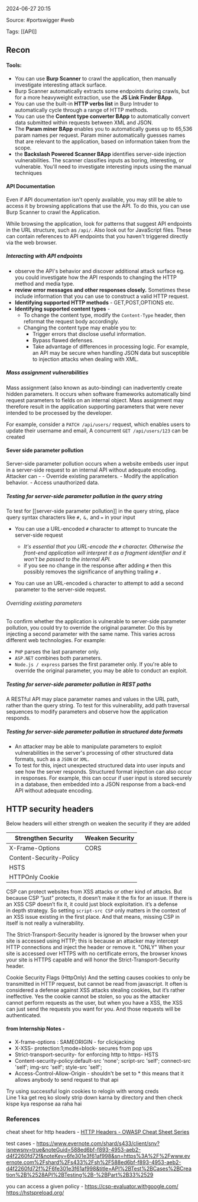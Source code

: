
2024-06-27 20:15

Source: #portswigger #web

Tags:  [[API]]
## Recon
#### Tools: 

- You can use **Burp Scanner** to crawl the application, then manually investigate interesting attack surface.
- Burp Scanner automatically extracts some endpoints during crawls, but for a more heavyweight extraction, use the **JS Link Finder BApp**.
- You can use the built-in **HTTP verbs list** in Burp Intruder to automatically cycle through a range of HTTP methods. 
- You can use the **Content type converter BApp** to automatically convert data submitted within requests between XML and JSON.
- The **Param miner BApp** enables you to automatically guess up to 65,536 param names per request. Param miner automatically guesses names that are relevant to the application, based on information taken from the scope. 
- the **Backslash Powered Scanner BApp** identifies server-side injection vulnerabilities. The scanner classifies inputs as boring, interesting, or vulnerable. You'll need to investigate interesting inputs using the manual techniques
#### API Documentation 

Even if API documentation isn't openly available, you may still be able to access it by browsing applications that use the API. To do this, you can use Burp Scanner to crawl the Application.

While browsing the application, look for patterns that suggest API endpoints in the URL structure, such as `/api/`. Also look out for JavaScript files. These can contain references to API endpoints that you haven't triggered directly via the web browser. 
##### Interacting with API endpoints

- observe the API's behavior and discover additional attack surface eg. you could investigate how the API responds to changing the HTTP method and media type. 
- **review error messages and other responses closely.** Sometimes these include information that you can use to construct a valid HTTP request. 
- **Identifying supported HTTP methods** - GET,POST,OPTIONS etc.
- **Identifying supported content types** -
	- To change the content type, modify the `Content-Type` header, then reformat the request body accordingly. 
	- Changing the content type may enable you to:
	    - Trigger errors that disclose useful information.
	    - Bypass flawed defenses.
	    - Take advantage of differences in processing logic. For example, an API may be secure when handling JSON data but susceptible to injection attacks when dealing with XML.
##### Mass assignment vulnerabilities

Mass assignment (also known as auto-binding) can inadvertently create hidden parameters. It occurs when software frameworks automatically bind request parameters to fields on an internal object. Mass assignment may therefore result in the application supporting parameters that were never intended to be processed by the developer.

For example, consider a `PATCH /api/users/` request, which enables users to update their username and email, A concurrent `GET /api/users/123` can be created 
#### Sever side parameter pollution 

Server-side parameter pollution occurs when a website embeds user input in a server-side request to an internal API without adequate encoding. Attacker can - 
    - Override existing parameters.
    - Modify the application behavior.
    - Access unauthorized data.
##### Testing for server-side parameter pollution in the query string

To test for [[server-side parameter pollution]] in the query string, place query syntax characters like `#,` `&,` and `=` in your input 

- You can use a URL-encoded `#` character to attempt to truncate the server-side request
	- *It's essential that you URL-encode the `#` character. Otherwise the front-end application will interpret it as a fragment identifier and it won't be passed to the internal API.* 
	- if you see no change in the response after adding `#` then this possibly removes the significance of anything trailing `#` .

- You can use an URL-encoded `&` character to attempt to add a second parameter to the server-side request. 
###### Overriding existing parameters

To confirm whether the application is vulnerable to server-side parameter pollution, you could try to override the original parameter. Do this by injecting a second parameter with the same name. This varies across different web technologies. For example: 
- `PHP` parses the last parameter only. 
- `ASP.NET` combines both parameters.
- `Node.js / express` parses the first parameter only.
If you're able to override the original parameter, you may be able to conduct an exploit.
##### Testing for server-side parameter pollution in REST paths

A RESTful API may place parameter names and values in the URL path, rather than the query string.
To test for this vulnerability, add path traversal sequences to modify parameters and observe how the application responds. 
##### Testing for server-side parameter pollution in structured data formats

- An attacker may be able to manipulate parameters to exploit vulnerabilities in the server's processing of other structured data formats, such as a `JSON` or `XML`.
- To test for this, inject unexpected structured data into user inputs and see how the server responds. 
 Structured format injection can also occur in responses. For example, this can occur if user input is stored securely in a database, then embedded into a JSON response from a back-end API without adequate encoding. 
## HTTP security headers 

Below headers will either strength on weaken the security if they are added 

| Strengthen Security     | Weaken Security |
| ----------------------- | --------------- |
| X-Frame-Options         | CORS            |
| Content-Security-Policy |                 |
| HSTS                    |                 |
| HTTPOnly Cookie         |                 |
CSP can protect websites from XSS attacks or other kind of attacks. But because CSP “just” protects, it doesn’t make it the fix for an issue. If there is an XSS CSP doesn’t fix it, it could just block exploitation. it’s a defense in depth strategy. So setting `script-src CSP` only matters in the context of an XSS issue existing in the first place. And that means, missing CSP in itself is not really a vulnerability.

The Strict-Transport-Security header is ignored by the browser when your site is accessed using HTTP; this is because an attacker may intercept HTTP connections and inject the header or remove it. "ONLY" When your site is accessed over HTTPS with no certificate errors, the browser knows your site is HTTPS capable and will honor the Strict-Transport-Security header.

Cookie Security Flags (HttpOnly)
And the setting causes cookies to only be transmitted in HTTP request, but cannot be read from javascript. It often is considered a defense against XSS attacks stealing cookies, but it’s rather ineffective. Yes the cookie cannot be stolen, so you as the attacker cannot perform requests as the user, but when you have a XSS, the XSS can just send the requests you want for you. And those requests will be authenticated.
#### from Internship Notes - 

- X-frame-options : SAMEORIGIN - for clickjacking  
- X-XSS- protection:1;mode=block- secures from pop ups  
- Strict-transport-security- for enforcing http to https- HSTS  
- Content-security-policy:default-src 'none'; script-src 'self'; connect-src 'self'; img-src 'self'; style-src 'self';  
- Access-Control-Allow-Origin - shouldn't be set to * this means that it allows anybody to send request to that api

Try using successful login cookies to relogin with wrong creds  
Line 1 ka get req ko slowly strip down karna by directory and then check kispe kya response aa raha hai
### References

cheat sheet for http headers - [HTTP Headers - OWASP Cheat Sheet Series](https://cheatsheetseries.owasp.org/cheatsheets/HTTP_Headers_Cheat_Sheet.html)

test cases - 
https://www.evernote.com/shard/s433/client/snv?isnewsnv=true&noteGuid=588ed6bf-f893-4953-aeb2-d4f2260fd72f&noteKey=6fe301e3f61af998&sn=https%3A%2F%2Fwww.evernote.com%2Fshard%2Fs433%2Fsh%2F588ed6bf-f893-4953-aeb2-d4f2260fd72f%2F6fe301e3f61af998&title=API%2BTest%2BCases%2BCreation%2B%2528API%2BTesting%2B-%2BPart%2B33%2529

you can access a given policy - https://csp-evaluator.withgoogle.com/
https://hstspreload.org/